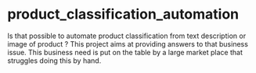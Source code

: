 # product_classification_automation
Is that possible to automate product classification from text description or image of product ? This project aims at providing answers to that business issue. This business need is put on the table by a large market place that struggles doing this by hand.
